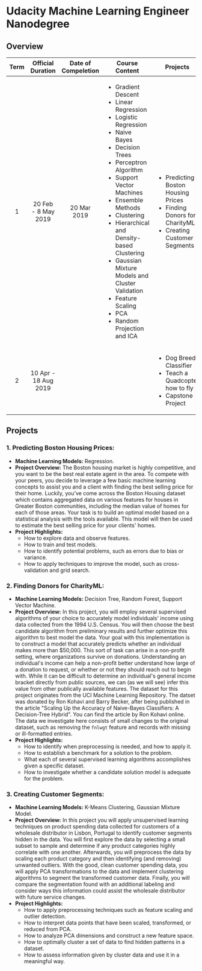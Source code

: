 # Udacity Machine Learning Engineer Nanodegree

## Overview
|Term|Official Duration|Date of Compeletion|Course Content|Projects|
|:-:|:-:|:-:|-|-|
|1|20 Feb - 8 May 2019|20 Mar 2019|<ul><li>Gradient Descent</li><li>Linear Regression</li><li>Logistic Regression</li><li>Naive Bayes</li><li>Decision Trees</li><li>Perceptron Algorithm</li><li>Support Vector Machines</li><li>Ensemble Methods</li><li>Clustering</li><li>Hierarchical and Density-based Clustering</li><li>Gaussian Mixture Models and Cluster Validation</li><li>Feature Scaling</li><li>PCA</li><li>Random Projection and ICA</li></ul>|<ul><li>Predicting Boston Housing Prices</li><li>Finding Donors for CharityML</li><li>Creating Customer Segments</li></ul>|
|2|10 Apr - 18 Aug 2019|||<ul><li>Dog Breed Classifier</li><li>Teach a Quadcopter how to fly</li><li>Capstone Project</li></ul>|

## Projects
### 1. Predicting Boston Housing Prices:
- **Machine Learning Models:** Regression.
- **Project Overview:** The Boston housing market is highly competitive, and you want to be the best real estate agent in the area. To compete with your peers, you decide to leverage a few basic machine learning concepts to assist you and a client with finding the best selling price for their home. Luckily, you’ve come across the Boston Housing dataset which contains aggregated data on various features for houses in Greater Boston communities, including the median value of homes for each of those areas. Your task is to build an optimal model based on a statistical analysis with the tools available. This model will then be used to estimate the best selling price for your clients' homes.
- **Project Highlights:** 
  - How to explore data and observe features.
  - How to train and test models.
  - How to identify potential problems, such as errors due to bias or variance.
  - How to apply techniques to improve the model, such as cross-validation and grid search.

### 2. Finding Donors for CharityML:
- **Machine Learning Models:** Decision Tree, Random Forest, Support Vector Machine.
- **Project Overview:** In this project, you will employ several supervised algorithms of your choice to accurately model individuals' income using data collected from the 1994 U.S. Census. You will then choose the best candidate algorithm from preliminary results and further optimize this algorithm to best model the data. Your goal with this implementation is to construct a model that accurately predicts whether an individual makes more than $50,000. This sort of task can arise in a non-profit setting, where organizations survive on donations. Understanding an individual's income can help a non-profit better understand how large of a donation to request, or whether or not they should reach out to begin with. While it can be difficult to determine an individual's general income bracket directly from public sources, we can (as we will see) infer this value from other publically available features. The dataset for this project originates from the UCI Machine Learning Repository. The datset was donated by Ron Kohavi and Barry Becker, after being published in the article "Scaling Up the Accuracy of Naive-Bayes Classifiers: A Decision-Tree Hybrid". You can find the article by Ron Kohavi online. The data we investigate here consists of small changes to the original dataset, such as removing the `fnlwgt` feature and records with missing or ill-formatted entries.
- **Project Highlights:** 
  - How to identify when preprocessing is needed, and how to apply it.
  - How to establish a benchmark for a solution to the problem.
  - What each of several supervised learning algorithms accomplishes given a specific dataset.
  - How to investigate whether a candidate solution model is adequate for the problem.

### 3. Creating Customer Segments:
- **Machine Learning Models:** K-Means Clustering, Gaussian Mixture Model.
- **Project Overview:** In this project you will apply unsupervised learning techniques on product spending data collected for customers of a wholesale distributor in Lisbon, Portugal to identify customer segments hidden in the data. You will first explore the data by selecting a small subset to sample and determine if any product categories highly correlate with one another. Afterwards, you will preprocess the data by scaling each product category and then identifying (and removing) unwanted outliers. With the good, clean customer spending data, you will apply PCA transformations to the data and implement clustering algorithms to segment the transformed customer data. Finally, you will compare the segmentation found with an additional labeling and consider ways this information could assist the wholesale distributor with future service changes.
- **Project Highlights:**
  - How to apply preprocessing techniques such as feature scaling and outlier detection.
  - How to interpret data points that have been scaled, transformed, or reduced from PCA.
  - How to analyze PCA dimensions and construct a new feature space.
  - How to optimally cluster a set of data to find hidden patterns in a dataset.
  - How to assess information given by cluster data and use it in a meaningful way.
